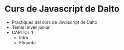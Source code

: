 # Curs de Javascript de Dalto
- Pràctiques del curs de Javascript de Dalto
- Temari nivell júnior
- CAPÍTOL 1
    - Intro
    - Etiqueta <script>
    - Variables
    - Tipus de dades
    - Àmbit/scope (let, const)
    - Operadors d'assignació i aritmètics
    - Concatenació i inerpolació
    - Backtits (` `) i escapament de " i de '
    - Operadors lògics i de comparació
    - Condicionals
    - Pràctica 'Cofia 1'
- CAPÍTOL 2
    - Arrays
    - Arrays associatius / objectes
    - Bucle while i do while
    - break amb while
    - Bucle for
    - break amb for
    - continue amb for
    - for in
    - for of
    - label
    - Declaració i crida de funcions
    - return
    - Paràmetres i arguments
    - Funcions fletxa
    - Pràctica 'Cofia 2'
- CAPÍTOL 3
    - Definició de POO
    - Classes
    - Objectes
    - Atributs / propietats
    - Mètodes
    - Consructor
    - Instanciació
    - Abstracció
    - Modularitat
    - Encapsulament
    - Polimorfisme
    - Herència
    - Mètodes estàtics
    - Propietats estàtiques
    - getters
    - setters
